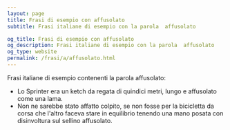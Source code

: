 ```yaml
---
layout: page
title: Frasi di esempio con affusolato 
subtitle: Frasi italiane di esempio con la parola  affusolato

og_title: Frasi di esempio con affusolato 
og_description: Frasi italiane di esempio con la parola  affusolato
og_type: website
permalink: /frasi/a/affusolato.html
---
```


Frasi italiane di esempio contenenti la parola affusolato:


- Lo Sprinter era un ketch da regata di quindici metri, lungo e affusolato come una lama.
- Non ne sarebbe stato affatto colpito, se non fosse per la bicicletta da corsa che l'altro faceva stare in equilibrio tenendo una mano posata con disinvoltura sul sellino affusolato.
